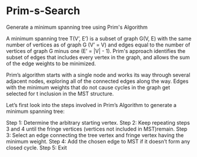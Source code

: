 # Prim-s-Search
Generate a minimum spanning tree using Prim's Algorithm

A minimum spanning tree T(V’, E’) is a subset of graph G(V, E) with the same number of vertices as of graph G (V’ = V) and edges equal to the number of vertices of graph G minus one (E’ = |V| - 1). Prim's approach identifies the subset of edges that includes every vertex in the graph, and allows the sum of the edge weights to be minimized.

Prim’s algorithm starts with a single node and works its way through several adjacent nodes, exploring all of the connected edges along the way. Edges with the minimum weights that do not cause cycles in the graph get selected for t inclusion in the MST structure. 

Let’s first look into the steps involved in Prim’s Algorithm to generate a minimum spanning tree:

Step 1: Determine the arbitrary starting vertex.
Step 2: Keep repeating steps 3 and 4 until the fringe vertices (vertices not included in MST)remain. 
Step 3: Select an edge connecting the tree vertex and fringe vertex having the minimum weight.
Step 4: Add the chosen edge to MST if it doesn’t form any closed cycle.
Step 5: Exit

